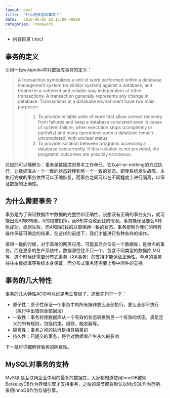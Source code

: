 ```yaml
---
layout: post
title:  "什么是数据库事务？"
date:   2016-06-05 10:15:00 +0800
categories: Framework
---
```

* 内容目录
{:toc}

## 事务的定义　

引用一段wikipedia中对数据库事务的定义：

> A transaction symbolizes a unit of work performed within a database management system (or similar system) against a database, and treated in a coherent and reliable way independent of other transactions.  A transaction generally represents any change in database. Transactions in a database environment have two main purposes:  
> 
>> 1. To provide reliable units of work that allow correct recovery from failures and keep a database consistent even in cases of system failure, when execution stops (completely or partially) and many operations upon a database remain uncompleted, with unclear status.  
>> 2. To provide isolation between programs accessing a database concurrently. If this isolation is not provided, the programs' outcomes are possibly erroneous.

对应的可以理解为：事务是数据库的基本工作单元，它以all-or-nothing的方式执行，让数据库从一个一致的状态转移到另一个一致的状态。即使系统发生故障，未执行完成的事务依然可以正确恢复，而事务之间可以在不同程度上进行隔离，以保证数据的正确性。

## 为什么需要事务？

事务是为了保证数据库中数据的完整性和正确性。设想没有正确的事务支持，就可能出现A向B转账，A的钱被扣掉，而B却并没收到钱的情况。事务能保证要么A转账成功，或则失败，而A和B的钱的总额保持一致的状态。事务能够为我们的所有操作保证可确定的结果，在这样的前提下，我们才能进行各种各样的操作。  

值得一提的时候，对于简单的网页应用，可能其后台仅有一个数据库，是单点的事务。而在更多的生产系统中，数据源往往不只一个，包含不同类型的数据库,MQ等，这个时候还需要分布式事务（XA事务）的支持才能保证正确性，单点的事务往往由数据库等系统本身保证，而分布式事务还需要上层中间件的支持。

## 事务的几大特性

事务的几大特性ACID可以说是老生常谈了，这里先列举一下：

+ 原子性：原子性保证一个事务中的所有操作要么全部执行，要么全部不执行（执行中出错则全部回滚）
+ 一致性：事务将使数据库从一个有效的状态转换到另一个有效的状态，满足定义的所有规则，包括约束，级联，触发器等。
+ 隔离性：事务之间的执行是相互隔离的
+ 持久性：已提交的事务，将会对数据库产生永久的影响

下一章将详细解释事务的隔离性。

## MySQL对事务的支持

MySQL是互联网企业中用的最多的数据库，大家都知道使用InnoDB或则BerkeleyDB作为存储引擎才支持事务，之后的章节都将默认以MySQL作为范例，采用InnoDB作为存储引擎。